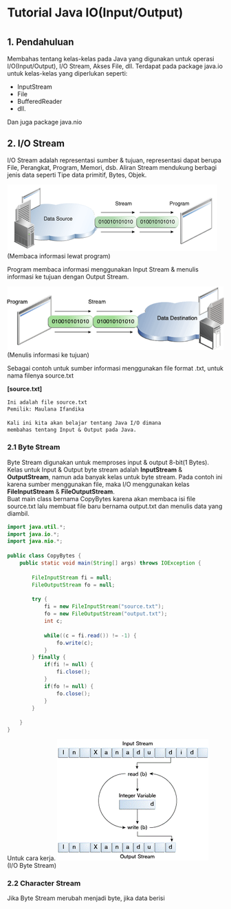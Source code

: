 # Tutorial Java IO(Input/Output)
#
## 1. Pendahuluan
Membahas tentang kelas-kelas pada Java yang digunakan untuk operasi I/O(Input/Output), I/O Stream, 
Akses File, dll. Terdapat pada package java.io untuk kelas-kelas yang diperlukan seperti:

- InputStream
- File
- BufferedReader
- dll.

Dan juga package java.nio

## 2. I/O Stream
I/O Stream adalah representasi sumber & tujuan, representasi dapat berupa File, Perangkat,
Program, Memori, dsb. Aliran Stream mendukung berbagi jenis data seperti Tipe data primitif,
Bytes, Objek.

![Image](resource/img/img-1.gif)  
(Membaca informasi lewat program)

Program membaca informasi menggunakan Input Stream & menulis informasi ke tujuan dengan Output
Stream.

![Image](resource/img/img-2.gif)  
(Menulis informasi ke tujuan)

Sebagai contoh untuk sumber informasi menggunakan file format .txt, untuk nama filenya source.txt

**[source.txt]**
```Txt
Ini adalah file source.txt
Pemilik: Maulana Ifandika

Kali ini kita akan belajar tentang Java I/O dimana
membahas tentang Input & Output pada Java.
```
### 2.1 Byte Stream
Byte Stream digunakan untuk memproses input & output 8-bit(1 Bytes). Kelas untuk Input & Output byte
stream adalah **InputStream** & **OutputStream**, namun ada banyak kelas untuk byte stream. Pada contoh ini
karena sumber menggunakan file, maka I/O menggunakan kelas **FileInputStream** & **FileOutputStream**.  
Buat main
class bernama CopyBytes karena akan membaca isi file source.txt lalu membuat file baru bernama output.txt dan menulis
data yang diambil.
```Java
import java.util.*;
import java.io.*;
import java.nio.*;

public class CopyBytes {
	public static void main(String[] args) throws IOException {
		
		FileInputStream fi = null;
		FileOutputStream fo = null;
		
		try {
			fi = new FileInputStream("source.txt");
			fo = new FileOutputStream("output.txt");
			int c;
			
			while((c = fi.read()) != -1) {
				fo.write(c);
			}
		} finally {
			if(fi != null) {
				fi.close();
			}
			if(fo != null) {
				fo.close();
			}
		}
		
	}
}
```
Untuk cara kerja.
![Image](resource/img/img-3.gif)  
(I/O Byte Stream)

### 2.2 Character Stream
Jika Byte Stream merubah menjadi byte, jika data berisi 




